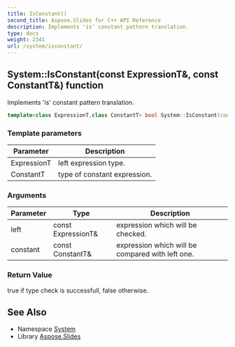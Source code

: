 ```yaml
---
title: IsConstant()
second_title: Aspose.Slides for C++ API Reference
description: Implements 'is' constant pattern translation.
type: docs
weight: 2341
url: /system/isconstant/
---
```

## System::IsConstant(const ExpressionT\&, const ConstantT\&) function


Implements 'is' constant pattern translation.

```cpp
template<class ExpressionT,class ConstantT> bool System::IsConstant(const ExpressionT &left, const ConstantT &constant)
```


### Template parameters

| Parameter | Description |
| --- | --- |
| ExpressionT | left expression type. |
| ConstantT | type of constant expression. |

### Arguments

| Parameter | Type | Description |
| --- | --- | --- |
| left | const ExpressionT\& | expression which will be checked. |
| constant | const ConstantT\& | expression which will be compared with left one. |

### Return Value

true if type check is successfull, false otherwise.

## See Also

* Namespace [System](../)
* Library [Aspose.Slides](../../)